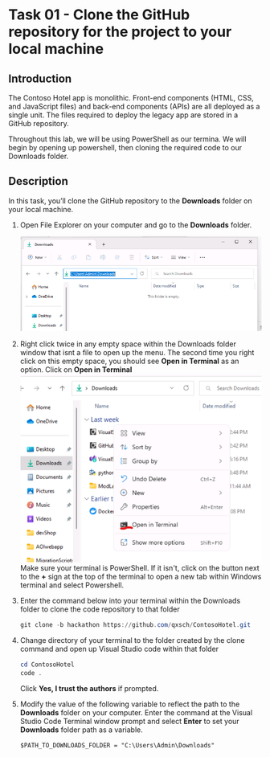 # Task 01 - Clone the GitHub repository for the project to your local machine

<!--- Estimated time: 3 minutes---> 

## Introduction

The Contoso Hotel app is monolithic. Front-end components (HTML, CSS, and JavaScript files) and back-end components (APIs) are all deployed as a single unit. The files required to deploy the legacy app are stored in a GitHub repository. 

Throughout this lab, we will be using PowerShell as our termina. We will begin by opening up powershell, then cloning the required code to our Downloads folder.

## Description

In this task, you’ll clone the GitHub repository to the **Downloads** folder on your local machine.

1.  Open File Explorer on your computer and go to the **Downloads** folder. 

    ![otderjk6.png](../../media/otderjk6.png)

1. Right click twice in any empty space within the Downloads folder window that isnt a file to open up the menu. The second time you right click on this empty space, you should see **Open in Terminal** as an option. Click on **Open in Terminal**
    ![adsad32](../../media/adsad32.png)
Make sure your terminal is PowerShell. If it isn't, click on the button next to the **+** sign at the top of the terminal to open a new tab within Windows terminal and select Powershell.

1. Enter the command below into your terminal within the Downloads folder to clone the code repository to that folder

    ```powershell
    git clone -b hackathon https://github.com/qxsch/ContosoHotel.git
    ```

1. Change directory of your terminal to the folder created by the clone command and open up Visual Studio code within that folder

    ```powershell
    cd ContosoHotel
    code .
    ```
    Click **Yes, I trust the authors** if prompted.

1. Modify the value of the following variable to reflect the path to the **Downloads** folder on your computer. Enter the command at the Visual Studio Code Terminal window prompt and select **Enter** to set your **Downloads** folder path as a variable.

    ```
    $PATH_TO_DOWNLOADS_FOLDER = "C:\Users\Admin\Downloads"
    ```